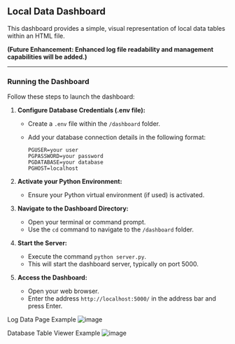 ## Local Data Dashboard

This dashboard provides a simple, visual representation of local data tables within an HTML file.

**(Future Enhancement: Enhanced log file readability and management capabilities will be added.)**

---

### Running the Dashboard

Follow these steps to launch the dashboard:

1.  **Configure Database Credentials (.env file):**
    * Create a `.env` file within the `/dashboard` folder.
    * Add your database connection details in the following format:

        ```
        PGUSER=your user
        PGPASSWORD=your password
        PGDATABASE=your database
        PGHOST=localhost
        ```

2.  **Activate your Python Environment:**
    * Ensure your Python virtual environment (if used) is activated.

3.  **Navigate to the Dashboard Directory:**
    * Open your terminal or command prompt.
    * Use the `cd` command to navigate to the `/dashboard` folder.

4.  **Start the Server:**
    * Execute the command `python server.py`.
    * This will start the dashboard server, typically on port 5000.

5.  **Access the Dashboard:**
    * Open your web browser.
    * Enter the address `http://localhost:5000/` in the address bar and press Enter.

Log Data Page Example
![image](https://github.com/user-attachments/assets/cfa6dc07-b94f-49e6-a1e2-b151727d8aaf)

Database Table Viewer Example
![image](https://github.com/user-attachments/assets/0ca1c8df-39c7-454c-a28d-7289cc8e50ea)
